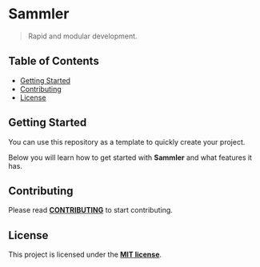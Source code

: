 # Sammler

> Rapid and modular development.

## Table of Contents

-   [Getting Started](#getting-started)
-   [Contributing](#contributing)
-   [License](#license)

## Getting Started

You can use this repository as a template to quickly create your project.

Below you will learn how to get started with **Sammler**
and what features it has.

## Contributing

Please read [**CONTRIBUTING**](https://github.com/archoleat/.github/blob/main/CONTRIBUTING.md)
to start contributing.

## License

This project is licensed under the [**MIT license**](LICENSE).
